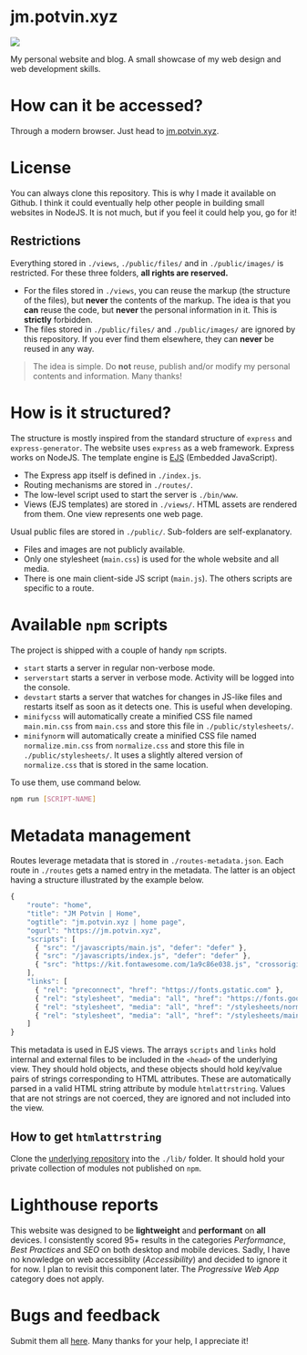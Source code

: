 # jm.potvin.xyz

![](https://img.shields.io/badge/version-1.0.2-brightgreen?style=for-the-badge)

My personal website and blog. A small showcase of my web design and web development skills.

# How can it be accessed?

Through a modern browser. Just head to [jm.potvin.xyz](https://jm.potvin.xyz).

# License

You can always clone this repository. This is why I made it available on Github. I think it could eventually help other people in building small websites in NodeJS. It is not much, but if you feel it could help you, go for it!

## Restrictions

Everything stored in `./views`, `./public/files/` and in `./public/images/` is restricted. For these three folders, **all rights are reserved.**

* For the files stored in `./views`, you can reuse the markup (the structure of the files), but **never** the contents of the markup. The idea is that you **can** reuse the code, but **never** the personal information in it. This is **strictly** forbidden.
* The files stored in `./public/files/` and `./public/images/` are ignored by this repository. If you ever find them elsewhere, they can **never** be reused in any way.

> The idea is simple. Do **not** reuse, publish and/or modify my personal contents and information. Many thanks!

# How is it structured?

The structure is mostly inspired from the standard structure of `express` and `express-generator`. The website uses `express` as a web framework. Express works on NodeJS. The template engine is [EJS](https://ejs.co/) (Embedded JavaScript).

* The Express app itself is defined in `./index.js`.
* Routing mechanisms are stored in `./routes/`.
* The low-level script used to start the server is `./bin/www`.
* Views (EJS templates) are stored in `./views/`. HTML assets are rendered from them. One view represents one web page.

Usual public files are stored in `./public/`. Sub-folders are self-explanatory.

* Files and images are not publicly available.
* Only one stylesheet (`main.css`) is used for the whole website and all media.
* There is one main client-side JS script (`main.js`). The others scripts are specific to a route.

# Available `npm` scripts

The project is shipped with a couple of handy `npm` scripts. 

* `start` starts a server in regular non-verbose mode.
* `serverstart` starts a server in verbose mode. Activity will be logged into the console.
* `devstart` starts a server that watches for changes in JS-like files and restarts itself as soon as it detects one. This is useful when developing.
* `minifycss` will automatically create a minified CSS file named `main.min.css` from `main.css` and store this file in `./public/stylesheets/`.
* `minifynorm` will automatically create a minified CSS file named `normalize.min.css` from `normalize.css` and store this file in `./public/stylesheets/`. It uses a slightly altered version of `normalize.css` that is stored in the same location.

To use them, use command below.

```bash
npm run [SCRIPT-NAME]
```

# Metadata management

Routes leverage metadata that is stored in `./routes-metadata.json`. Each route in `./routes` gets a named entry in the metadata. The latter is an object having a structure illustrated by the example below.

```js
{
    "route": "home",
    "title": "JM Potvin | Home",
    "ogtitle": "jm.potvin.xyz | home page",
    "ogurl": "https://jm.potvin.xyz",
    "scripts": [
      { "src": "/javascripts/main.js", "defer": "defer" },
      { "src": "/javascripts/index.js", "defer": "defer" },
      { "src": "https://kit.fontawesome.com/1a9c86e038.js", "crossorigin": "anonymous" }
    ],
    "links": [
      { "rel": "preconnect", "href": "https://fonts.gstatic.com" },
      { "rel": "stylesheet", "media": "all", "href": "https://fonts.googleapis.com/" },
      { "rel": "stylesheet", "media": "all", "href": "/stylesheets/normalize.min.css" },
      { "rel": "stylesheet", "media": "all", "href": "/stylesheets/main.min.css" }
    ]
}
```

This metadata is used in EJS views. The arrays `scripts` and `links` hold internal and external files to be included in the `<head>` of the underlying view. They should hold objects, and these objects should hold key/value pairs of strings corresponding to HTML attributes. These are automatically parsed in a valid HTML string attribute by module `htmlattrstring`. Values that are not strings are not coerced, they are ignored and not included into the view.

## How to get `htmlattrstring`

Clone the [underlying repository](https://github.com/jeanmathieupotvin/htmlattrstring) into the `./lib/` folder. It should hold your private collection of modules not published on `npm`.

# Lighthouse reports

This website was designed to be **lightweight** and **performant** on **all** devices. I consistently scored 95+ results in the categories *Performance*, *Best Practices* and *SEO* on both desktop and mobile devices. Sadly, I have no knowledge on web accessiblity (*Accessibility*) and decided to ignore it for now. I plan to revisit this component later. The *Progressive Web App* category does not apply.

# Bugs and feedback

Submit them all [here](https://github.com/jeanmathieupotvin/jm.potvin.xyz/issues). Many thanks for your help, I appreciate it!
